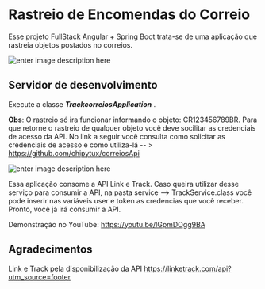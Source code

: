 # Rastreio de Encomendas do Correio

Esse projeto FullStack Angular + Spring Boot  trata-se de uma aplicação que rastreia objetos postados no correios.

![enter image description here](https://uploaddeimagens.com.br/images/004/250/499/original/screen.jpg?1670208514)


## Servidor de desenvolvimento

Execute  a classe ***TrackcorreiosApplication*** .

**Obs**: O rastreio só ira funcionar informando o objeto: CR123456789BR. Para que retorne o rastreio de qualquer objeto você deve socilitar as credenciais de acesso da API. No link a seguir você consulta como solicitar as credenciais de acesso e como utiliza-lá -- > https://github.com/chipytux/correiosApi

![enter image description here](https://uploaddeimagens.com.br/images/004/250/521/original/ECLIP.jpg?1670209529)

Essa aplicação consome a API Link e Track. Caso queira utilizar desse serviço para consumir a API, na pasta service --> TrackService.class você pode inserir nas variáveis user e token as credencias que você receber. Pronto, você já irá consumir a API.

Demonstração no YouTube: https://youtu.be/lGpmDOgg9BA

## Agradecimentos

Link e Track pela disponibilização da API https://linketrack.com/api?utm_source=footer


